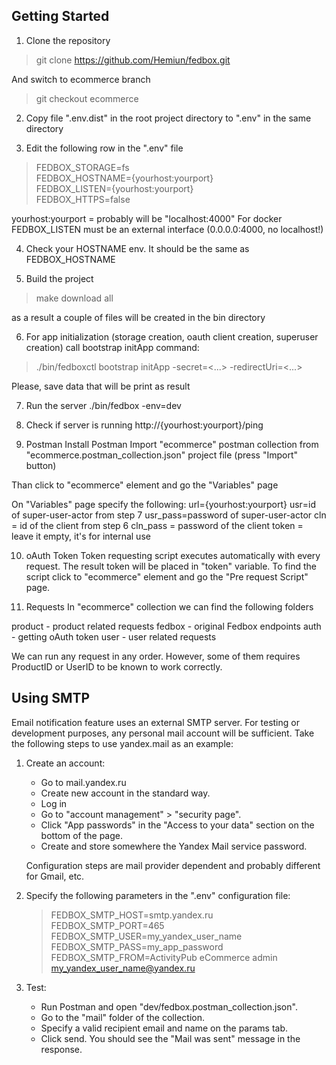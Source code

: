 ## Getting Started
1. Clone the repository
>   git clone https://github.com/Hemiun/fedbox.git

And switch to ecommerce branch
>git checkout ecommerce

2. Copy file ".env.dist" in the root project directory to ".env" in the same directory

3. Edit the following row in the ".env" file
> FEDBOX_STORAGE=fs  
> FEDBOX_HOSTNAME={yourhost:yourport}  
> FEDBOX_LISTEN={yourhost:yourport}  
> FEDBOX_HTTPS=false  

yourhost:yourport = probably will be "localhost:4000"
For docker FEDBOX_LISTEN  must be an external interface (0.0.0.0:4000, no localhost!)

4. Check your HOSTNAME env. It should be the same as FEDBOX_HOSTNAME

5. Build the project
>   make download all  

as a result a couple of files will be created in the bin directory

6. For app initialization (storage creation, oauth client creation, superuser creation) call bootstrap initApp command: 
 > ./bin/fedboxctl bootstrap initApp -secret=<...> -redirectUri=<...>
 
Please, save data that will be print as result  

7. Run the server
    ./bin/fedbox -env=dev

8. Check if server is running http://{yourhost:yourport}/ping

9. Postman
    Install Postman
    Import "ecommerce" postman collection from "ecommerce.postman_collection.json" project file (press "Import" button)

Than click to "ecommerce" element and go the "Variables" page

On "Variables" page specify the following:
url={yourhost:yourport}
usr=id of super-user-actor from step 7
usr_pass=password of super-user-actor
cln = id of the client from step 6
cln_pass = password of the client
token = leave it empty, it's for internal use

10. oAuth Token
    Token requesting script executes automatically with every request. The result token will be placed in "token" variable.
    To find the script click to "ecommerce" element and go the "Pre request Script" page.

11. Requests
    In "ecommerce" collection we can find the following folders

product - product related requests
fedbox - original Fedbox endpoints
auth - getting oAuth token
user - user related requests

We can run  any request in any order. However, some of them requires ProductID or UserID to be known to work correctly.

## Using SMTP

Email notification feature uses an external SMTP server. For testing or development purposes, any personal mail account will be sufficient. Take the following steps to use yandex.mail as an example:

1. Create an account:

    - Go to mail.yandex.ru
    - Create new account in the standard way.
    - Log in
    - Go to "account management" > "security page".
    - Click "App passwords" in the "Access to your data" section on the bottom of the page.
    - Create and store somewhere the Yandex Mail service password.

    Configuration steps are mail provider dependent and probably different for Gmail, etc.

2. Specify the following parameters in the ".env" configuration file:

    > FEDBOX_SMTP_HOST=smtp.yandex.ru
    > FEDBOX_SMTP_PORT=465
    > FEDBOX_SMTP_USER=my_yandex_user_name
    > FEDBOX_SMTP_PASS=my_app_password
    > FEDBOX_SMTP_FROM=ActivityPub eCommerce admin <my_yandex_user_name@yandex.ru>

3. Test:

    - Run Postman and open "dev/fedbox.postman_collection.json".
    - Go to the "mail" folder of the collection.
    - Specify a valid recipient email and name on the params tab.
    - Click send. You should see the "Mail was sent" message in the response.
